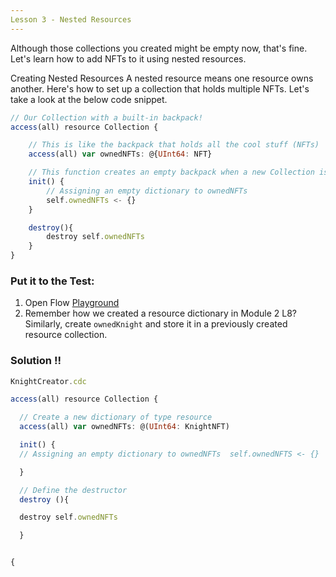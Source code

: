 ```yaml
---
Lesson 3 - Nested Resources
---
```


Although those collections you created might be empty now, that's fine. Let's learn how to add NFTs to it using nested resources.

Creating Nested Resources
A nested resource means one resource owns another. Here's how to set up a collection that holds multiple NFTs. Let's take a look at the below code snippet.

```jsx
// Our Collection with a built-in backpack!
access(all) resource Collection {

    // This is like the backpack that holds all the cool stuff (NFTs)
    access(all) var ownedNFTs: @{UInt64: NFT}

    // This function creates an empty backpack when a new Collection is made
    init() {
        // Assigning an empty dictionary to ownedNFTs
        self.ownedNFTs <- {}
    }

    destroy(){
        destroy self.ownedNFTs
    }
}
```

### **Put it to the Test:**

1. Open Flow [Playground](https://play.flow.com/)
2. Remember how we created a resource dictionary in Module 2 L8? Similarly, create `ownedKnight` and store it in a previously created resource collection.

### Solution !!

```jsx
KnightCreator.cdc

access(all) resource Collection {

  // Create a new dictionary of type resource
  access(all) var ownedNFTs: @(UInt64: KnightNFT)

  init() {
  // Assigning an empty dictionary to ownedNFTs  self.ownedNFTS <- {}

  }

  // Define the destructor
  destroy (){

  destroy self.ownedNFTs

  }


{
```
